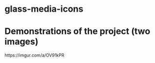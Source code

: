 # glass-media-icons
<h1> Demonstrations of the project (two images) </h1>
https://imgur.com/a/OV91kPR
